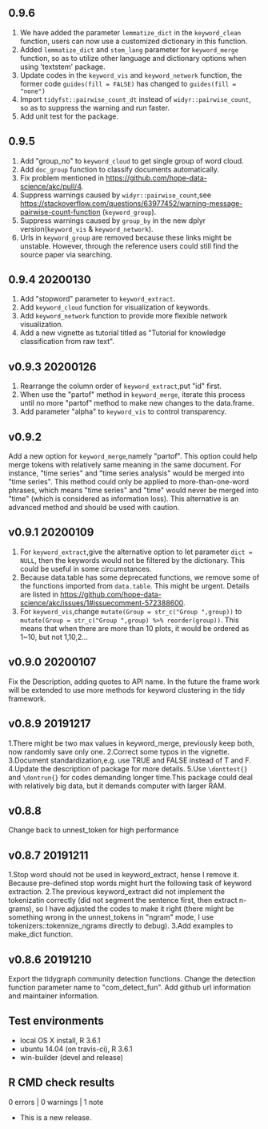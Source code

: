 
## 0.9.6
1. We have added the parameter `lemmatize_dict` in the `keyword_clean` function, users can now use a customized dictionary in this function.
2. Added `lemmatize_dict` and `stem_lang` parameter for `keyword_merge` function, so as to utilize other language and dictionary options when using 'textstem' package.
3. Update codes in the `keyword_vis` and `keyword_network` function, the former code `guides(fill = FALSE)` has changed to `guides(fill = "none")`
4. Import `tidyfst::pairwise_count_dt` instead of `widyr::pairwise_count`, so as to suppress the warning and run faster.
5. Add unit test for the package.

## 0.9.5
1. Add "group_no" to `keyword_cloud` to get single group of word cloud.
2. Add `doc_group` function to classify documents automatically.
3. Fix problem mentioned in <https://github.com/hope-data-science/akc/pull/4>.
4. Suppress warnings caused by `widyr::pairwise_count`,see <https://stackoverflow.com/questions/63977452/warning-message-pairwise-count-function> (`keyword_group`).
5. Suppress warnings caused by `group_by` in the new dplyr version(`keyword_vis` & `keyword_network`).
6. Urls in `keyword_group` are removed because these links might be unstable. However, through the reference users could still find the source paper via searching.

## 0.9.4 20200130
1. Add "stopword" parameter to `keyword_extract`.
2. Add `keyword_cloud` function for visualization of keywords.
3. Add `keyword_network` function to provide more flexible network visualization.
4. Add a new vignette as tutorial titled as "Tutorial for knowledge classification from raw text".

## v0.9.3 20200126
1. Rearrange the column order of `keyword_extract`,put "id" first.
2. When use the "partof" method in `keyword_merge`, iterate this process until no more "partof" method to make new changes to the data.frame.
3. Add parameter "alpha" to `keyword_vis` to control transparency.

## v0.9.2
Add a new option for `keyword_merge`,namely "partof". This option could help merge tokens with relatively same meaning in the same document. For instance, "time series" and "time series analysis" would be merged into "time series". This method could only be applied to more-than-one-word phrases, which means "time series" and "time" would never be merged into "time" (which is considered as information loss). This alternative is an advanced method and should be used with caution.

## v0.9.1 20200109
1. For `keyword_extract`,give the alternative option to let parameter `dict = NULL`, then the keywords would not be filtered by the dictionary. This could be useful in some circumstances.
2. Because data.table has some deprecated functions, we remove some of the functions imported from `data.table`. This might be urgent. Details are listed in <https://github.com/hope-data-science/akc/issues/1#issuecomment-572388600>.
3. For `keyword_vis`,change `mutate(Group = str_c("Group ",group))` to `mutate(Group = str_c("Group ",group) %>% reorder(group))`. This means that when there are more than 10 plots, it would be ordered as 1~10, but not 1,10,2...

## v0.9.0 20200107
Fix the Description, adding quotes to API name.
In the future the frame work will be extended to use more methods for keyword clustering in the tidy framework.

## v0.8.9 20191217
1.There might be two max values in keyword_merge, previously keep both, now randomly save only one.
2.Correct some typos in the vignette.
3.Document standardization,e.g. use TRUE and FALSE instead of T and F.
4.Update the description of package for more details.
5.Use `\donttest{}` and `\dontrun{}` for codes demanding longer time.This package could deal with relatively big data, but it demands computer with larger RAM.

## v0.8.8
Change back to unnest_token for high performance

## v0.8.7 20191211 

1.Stop word should not be used in keyword_extract, hense I remove it. Because pre-defined stop words might hurt the following task of keyword extraction.
2.The previous keyword_extract did not implement the tokenizatin correctly (did not segment the sentence first, then extract n-grams), so I have adjusted the codes to make it right (there might be something wrong in the unnest_tokens in "ngram" mode, I use tokenizers::tokennize_ngrams directly to debug). 
3.Add examples to make_dict function.

## v0.8.6 20191210

Export the tidygraph community detection functions.
Change the detection function parameter name to "com_detect_fun".
Add github url information and maintainer information.

## Test environments
* local OS X install, R 3.6.1
* ubuntu 14.04 (on travis-ci), R 3.6.1
* win-builder (devel and release)

## R CMD check results

0 errors | 0 warnings | 1 note

* This is a new release.


